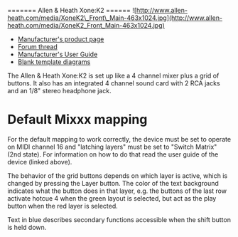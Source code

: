 \======= Allen & Heath Xone:K2 ======
![http://www.allen-heath.com/media/XoneK2\_Front\_Main-463x1024.jpg](http://www.allen-heath.com/media/XoneK2_Front_Main-463x1024.jpg)

  - [Manufacturer's product
    page](http://www.allen-heath.com/ahproducts/xonek2/)
  - [Forum thread](http://mixxx.org/forums/viewtopic.php?f=7&t=3776)
  - [Manufacturer's User
    Guide](http://www.allen-heath.com/media/Xone+K2_UG_AP8509_2.pdf)
  - [Blank template
    diagrams](http://www.allen-heath.com/media/Xone+K2+Blank+Overlays.zip)

The Allen & Heath Xone:K2 is set up like a 4 channel mixer plus a grid
of buttons. It also has an integrated 4 channel sound card with 2 RCA
jacks and an 1/8" stereo headphone jack.

# Default Mixxx mapping

For the default mapping to work correctly, the device must be set to
operate on MIDI channel 16 and "latching layers" must be set to "Switch
Matrix" (2nd state). For information on how to do that read the user
guide of the device (linked above).

The behavior of the grid buttons depends on which layer is active, which
is changed by pressing the Layer button. The color of the text
background indicates what the button does in that layer, e.g. the
buttons of the last row activate hotcue 4 when the green layout is
selected, but act as the play button when the red layer is selected.

Text in blue describes secondary functions accessible when the shift
button is held down.

